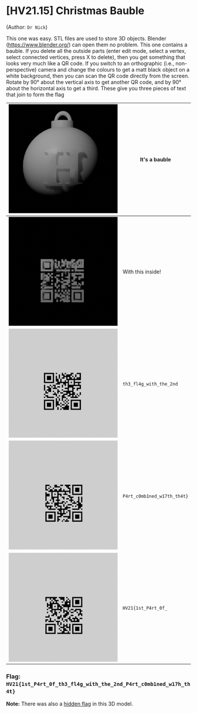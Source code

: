 # [HV21.15] Christmas Bauble
(Author: `Dr Nick`)

This one was easy. STL files are used to store 3D objects. Blender (https://www.blender.org/) can open them no problem. This one contains a bauble. If you delete all the outside parts (enter edit mode, select a vertex, select connected vertices, press X to delete), then you get something that looks very much like a QR code. If you switch to an orthographic (i.e., non-perspective) camera and change the colours to get a matt black object on a white background, then you can scan the QR code directly from the screen. Rotate by 90° about the vertical axis to get another QR code, and by 90° about the horizontal axis to get a third. These give you three pieces of text that join to form the flag

| ![](render1.png) | It's a bauble |
| --- | --- |
| ![](render2.png) | With this inside! |
| ![](render3.png) | `th3_fl4g_with_the_2nd` |
| ![](render4.png) | `P4rt_c0mb1ned_w17th_th4t}` |
| ![](render5.png) | `HV21{1st_P4rt_0f_` |

### Flag: `HV21{1st_P4rt_0f_th3_fl4g_with_the_2nd_P4rt_c0mb1ned_w17h_th4t}`

**Note:** There was also a [hidden flag](HV21-Hidden_Where_did_you_find_that) in this 3D model.
